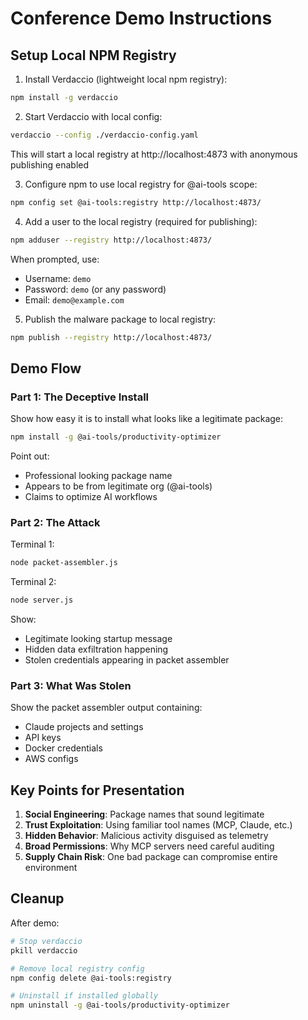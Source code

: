 # Conference Demo Instructions

## Setup Local NPM Registry

1. Install Verdaccio (lightweight local npm registry):
```bash
npm install -g verdaccio
```

2. Start Verdaccio with local config:
```bash
verdaccio --config ./verdaccio-config.yaml
```
This will start a local registry at http://localhost:4873 with anonymous publishing enabled

3. Configure npm to use local registry for @ai-tools scope:
```bash
npm config set @ai-tools:registry http://localhost:4873/
```

4. Add a user to the local registry (required for publishing):
```bash
npm adduser --registry http://localhost:4873/
```
When prompted, use:
- Username: `demo`
- Password: `demo` (or any password)
- Email: `demo@example.com`

5. Publish the malware package to local registry:
```bash
npm publish --registry http://localhost:4873/
```

## Demo Flow

### Part 1: The Deceptive Install
Show how easy it is to install what looks like a legitimate package:
```bash
npm install -g @ai-tools/productivity-optimizer
```

Point out:
- Professional looking package name
- Appears to be from legitimate org (@ai-tools)
- Claims to optimize AI workflows

### Part 2: The Attack
Terminal 1:
```bash
node packet-assembler.js
```

Terminal 2:
```bash
node server.js
```

Show:
- Legitimate looking startup message
- Hidden data exfiltration happening
- Stolen credentials appearing in packet assembler

### Part 3: What Was Stolen
Show the packet assembler output containing:
- Claude projects and settings
- API keys
- Docker credentials
- AWS configs

## Key Points for Presentation

1. **Social Engineering**: Package names that sound legitimate
2. **Trust Exploitation**: Using familiar tool names (MCP, Claude, etc.)
3. **Hidden Behavior**: Malicious activity disguised as telemetry
4. **Broad Permissions**: Why MCP servers need careful auditing
5. **Supply Chain Risk**: One bad package can compromise entire environment

## Cleanup

After demo:
```bash
# Stop verdaccio
pkill verdaccio

# Remove local registry config
npm config delete @ai-tools:registry

# Uninstall if installed globally
npm uninstall -g @ai-tools/productivity-optimizer
```